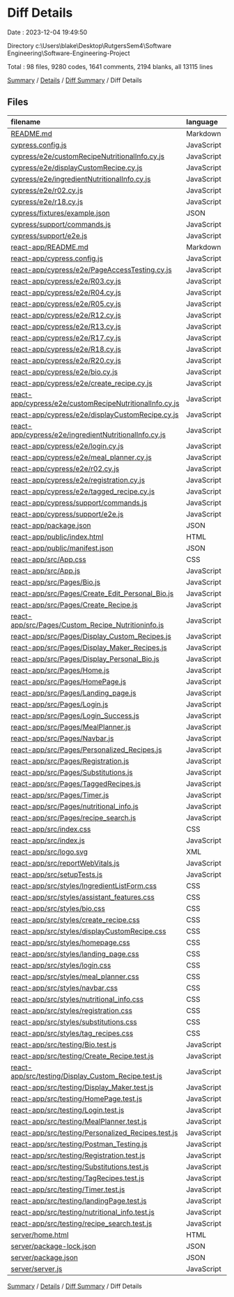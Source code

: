 # Diff Details

Date : 2023-12-04 19:49:50

Directory c:\\Users\\blake\\Desktop\\RutgersSem4\\Software Engineering\\Software-Engineering-Project

Total : 98 files,  9280 codes, 1641 comments, 2194 blanks, all 13115 lines

[Summary](results.md) / [Details](details.md) / [Diff Summary](diff.md) / Diff Details

## Files
| filename | language | code | comment | blank | total |
| :--- | :--- | ---: | ---: | ---: | ---: |
| [README.md](/README.md) | Markdown | 13 | 0 | 2 | 15 |
| [cypress.config.js](/cypress.config.js) | JavaScript | 6 | 1 | 1 | 8 |
| [cypress/e2e/customRecipeNutritionalInfo.cy.js](/cypress/e2e/customRecipeNutritionalInfo.cy.js) | JavaScript | 17 | 8 | 8 | 33 |
| [cypress/e2e/displayCustomRecipe.cy.js](/cypress/e2e/displayCustomRecipe.cy.js) | JavaScript | 11 | 2 | 2 | 15 |
| [cypress/e2e/ingredientNutritionalInfo.cy.js](/cypress/e2e/ingredientNutritionalInfo.cy.js) | JavaScript | 16 | 2 | 2 | 20 |
| [cypress/e2e/r02.cy.js](/cypress/e2e/r02.cy.js) | JavaScript | 15 | 4 | 5 | 24 |
| [cypress/e2e/r18.cy.js](/cypress/e2e/r18.cy.js) | JavaScript | 17 | 4 | 9 | 30 |
| [cypress/fixtures/example.json](/cypress/fixtures/example.json) | JSON | 5 | 0 | 1 | 6 |
| [cypress/support/commands.js](/cypress/support/commands.js) | JavaScript | 0 | 25 | 0 | 25 |
| [cypress/support/e2e.js](/cypress/support/e2e.js) | JavaScript | 1 | 17 | 2 | 20 |
| [react-app/README.md](/react-app/README.md) | Markdown | 38 | 0 | 33 | 71 |
| [react-app/cypress.config.js](/react-app/cypress.config.js) | JavaScript | 6 | 1 | 1 | 8 |
| [react-app/cypress/e2e/PageAccessTesting.cy.js](/react-app/cypress/e2e/PageAccessTesting.cy.js) | JavaScript | 384 | 56 | 107 | 547 |
| [react-app/cypress/e2e/R03.cy.js](/react-app/cypress/e2e/R03.cy.js) | JavaScript | 8 | 15 | 7 | 30 |
| [react-app/cypress/e2e/R04.cy.js](/react-app/cypress/e2e/R04.cy.js) | JavaScript | 15 | 5 | 8 | 28 |
| [react-app/cypress/e2e/R05.cy.js](/react-app/cypress/e2e/R05.cy.js) | JavaScript | 21 | 13 | 14 | 48 |
| [react-app/cypress/e2e/R12.cy.js](/react-app/cypress/e2e/R12.cy.js) | JavaScript | 10 | 11 | 10 | 31 |
| [react-app/cypress/e2e/R13.cy.js](/react-app/cypress/e2e/R13.cy.js) | JavaScript | 19 | 10 | 13 | 42 |
| [react-app/cypress/e2e/R17.cy.js](/react-app/cypress/e2e/R17.cy.js) | JavaScript | 30 | 7 | 10 | 47 |
| [react-app/cypress/e2e/R18.cy.js](/react-app/cypress/e2e/R18.cy.js) | JavaScript | 17 | 4 | 9 | 30 |
| [react-app/cypress/e2e/R20.cy.js](/react-app/cypress/e2e/R20.cy.js) | JavaScript | 19 | 7 | 12 | 38 |
| [react-app/cypress/e2e/bio.cy.js](/react-app/cypress/e2e/bio.cy.js) | JavaScript | 60 | 0 | 18 | 78 |
| [react-app/cypress/e2e/create_recipe.cy.js](/react-app/cypress/e2e/create_recipe.cy.js) | JavaScript | 63 | 0 | 7 | 70 |
| [react-app/cypress/e2e/customRecipeNutritionalInfo.cy.js](/react-app/cypress/e2e/customRecipeNutritionalInfo.cy.js) | JavaScript | 17 | 8 | 8 | 33 |
| [react-app/cypress/e2e/displayCustomRecipe.cy.js](/react-app/cypress/e2e/displayCustomRecipe.cy.js) | JavaScript | 11 | 2 | 2 | 15 |
| [react-app/cypress/e2e/ingredientNutritionalInfo.cy.js](/react-app/cypress/e2e/ingredientNutritionalInfo.cy.js) | JavaScript | 16 | 2 | 2 | 20 |
| [react-app/cypress/e2e/login.cy.js](/react-app/cypress/e2e/login.cy.js) | JavaScript | 40 | 1 | 17 | 58 |
| [react-app/cypress/e2e/meal_planner.cy.js](/react-app/cypress/e2e/meal_planner.cy.js) | JavaScript | 167 | 0 | 19 | 186 |
| [react-app/cypress/e2e/r02.cy.js](/react-app/cypress/e2e/r02.cy.js) | JavaScript | 15 | 4 | 6 | 25 |
| [react-app/cypress/e2e/registration.cy.js](/react-app/cypress/e2e/registration.cy.js) | JavaScript | 64 | 1 | 26 | 91 |
| [react-app/cypress/e2e/tagged_recipe.cy.js](/react-app/cypress/e2e/tagged_recipe.cy.js) | JavaScript | 72 | 15 | 8 | 95 |
| [react-app/cypress/support/commands.js](/react-app/cypress/support/commands.js) | JavaScript | 0 | 25 | 0 | 25 |
| [react-app/cypress/support/e2e.js](/react-app/cypress/support/e2e.js) | JavaScript | 1 | 17 | 2 | 20 |
| [react-app/package.json](/react-app/package.json) | JSON | 52 | 0 | 2 | 54 |
| [react-app/public/index.html](/react-app/public/index.html) | HTML | 20 | 23 | 1 | 44 |
| [react-app/public/manifest.json](/react-app/public/manifest.json) | JSON | 25 | 0 | 1 | 26 |
| [react-app/src/App.css](/react-app/src/App.css) | CSS | 33 | 0 | 6 | 39 |
| [react-app/src/App.js](/react-app/src/App.js) | JavaScript | 23 | 0 | 3 | 26 |
| [react-app/src/Pages/Bio.js](/react-app/src/Pages/Bio.js) | JavaScript | 94 | 9 | 23 | 126 |
| [react-app/src/Pages/Create_Edit_Personal_Bio.js](/react-app/src/Pages/Create_Edit_Personal_Bio.js) | JavaScript | 154 | 19 | 25 | 198 |
| [react-app/src/Pages/Create_Recipe.js](/react-app/src/Pages/Create_Recipe.js) | JavaScript | 181 | 45 | 19 | 245 |
| [react-app/src/Pages/Custom_Recipe_Nutritioninfo.js](/react-app/src/Pages/Custom_Recipe_Nutritioninfo.js) | JavaScript | 143 | 16 | 16 | 175 |
| [react-app/src/Pages/Display_Custom_Recipes.js](/react-app/src/Pages/Display_Custom_Recipes.js) | JavaScript | 292 | 54 | 59 | 405 |
| [react-app/src/Pages/Display_Maker_Recipes.js](/react-app/src/Pages/Display_Maker_Recipes.js) | JavaScript | 152 | 25 | 35 | 212 |
| [react-app/src/Pages/Display_Personal_Bio.js](/react-app/src/Pages/Display_Personal_Bio.js) | JavaScript | 109 | 11 | 22 | 142 |
| [react-app/src/Pages/Home.js](/react-app/src/Pages/Home.js) | JavaScript | 53 | 4 | 16 | 73 |
| [react-app/src/Pages/HomePage.js](/react-app/src/Pages/HomePage.js) | JavaScript | 82 | 32 | 10 | 124 |
| [react-app/src/Pages/Landing_page.js](/react-app/src/Pages/Landing_page.js) | JavaScript | 46 | 0 | 3 | 49 |
| [react-app/src/Pages/Login.js](/react-app/src/Pages/Login.js) | JavaScript | 78 | 10 | 10 | 98 |
| [react-app/src/Pages/Login_Success.js](/react-app/src/Pages/Login_Success.js) | JavaScript | 77 | 23 | 22 | 122 |
| [react-app/src/Pages/MealPlanner.js](/react-app/src/Pages/MealPlanner.js) | JavaScript | 258 | 30 | 43 | 331 |
| [react-app/src/Pages/Navbar.js](/react-app/src/Pages/Navbar.js) | JavaScript | 41 | 0 | 15 | 56 |
| [react-app/src/Pages/Personalized_Recipes.js](/react-app/src/Pages/Personalized_Recipes.js) | JavaScript | 315 | 55 | 55 | 425 |
| [react-app/src/Pages/Registration.js](/react-app/src/Pages/Registration.js) | JavaScript | 157 | 17 | 16 | 190 |
| [react-app/src/Pages/Substitutions.js](/react-app/src/Pages/Substitutions.js) | JavaScript | 118 | 7 | 11 | 136 |
| [react-app/src/Pages/TaggedRecipes.js](/react-app/src/Pages/TaggedRecipes.js) | JavaScript | 135 | 17 | 33 | 185 |
| [react-app/src/Pages/Timer.js](/react-app/src/Pages/Timer.js) | JavaScript | 168 | 0 | 22 | 190 |
| [react-app/src/Pages/nutritional_info.js](/react-app/src/Pages/nutritional_info.js) | JavaScript | 136 | 14 | 17 | 167 |
| [react-app/src/Pages/recipe_search.js](/react-app/src/Pages/recipe_search.js) | JavaScript | 220 | 19 | 51 | 290 |
| [react-app/src/index.css](/react-app/src/index.css) | CSS | 12 | 0 | 2 | 14 |
| [react-app/src/index.js](/react-app/src/index.js) | JavaScript | 127 | 3 | 13 | 143 |
| [react-app/src/logo.svg](/react-app/src/logo.svg) | XML | 1 | 0 | 0 | 1 |
| [react-app/src/reportWebVitals.js](/react-app/src/reportWebVitals.js) | JavaScript | 12 | 0 | 2 | 14 |
| [react-app/src/setupTests.js](/react-app/src/setupTests.js) | JavaScript | 1 | 4 | 2 | 7 |
| [react-app/src/styles/IngredientListForm.css](/react-app/src/styles/IngredientListForm.css) | CSS | 41 | 1 | 8 | 50 |
| [react-app/src/styles/assistant_features.css](/react-app/src/styles/assistant_features.css) | CSS | 36 | 1 | 8 | 45 |
| [react-app/src/styles/bio.css](/react-app/src/styles/bio.css) | CSS | 7 | 0 | 4 | 11 |
| [react-app/src/styles/create_recipe.css](/react-app/src/styles/create_recipe.css) | CSS | 123 | 2 | 27 | 152 |
| [react-app/src/styles/displayCustomRecipe.css](/react-app/src/styles/displayCustomRecipe.css) | CSS | 97 | 3 | 20 | 120 |
| [react-app/src/styles/homepage.css](/react-app/src/styles/homepage.css) | CSS | 60 | 14 | 12 | 86 |
| [react-app/src/styles/landing_page.css](/react-app/src/styles/landing_page.css) | CSS | 44 | 8 | 10 | 62 |
| [react-app/src/styles/login.css](/react-app/src/styles/login.css) | CSS | 30 | 1 | 6 | 37 |
| [react-app/src/styles/meal_planner.css](/react-app/src/styles/meal_planner.css) | CSS | 14 | 0 | 5 | 19 |
| [react-app/src/styles/navbar.css](/react-app/src/styles/navbar.css) | CSS | 58 | 1 | 11 | 70 |
| [react-app/src/styles/nutritional_info.css](/react-app/src/styles/nutritional_info.css) | CSS | 30 | 1 | 7 | 38 |
| [react-app/src/styles/registration.css](/react-app/src/styles/registration.css) | CSS | 30 | 1 | 6 | 37 |
| [react-app/src/styles/substitutions.css](/react-app/src/styles/substitutions.css) | CSS | 29 | 6 | 6 | 41 |
| [react-app/src/styles/tag_recipes.css](/react-app/src/styles/tag_recipes.css) | CSS | 21 | 0 | 7 | 28 |
| [react-app/src/testing/Bio.test.js](/react-app/src/testing/Bio.test.js) | JavaScript | 96 | 23 | 46 | 165 |
| [react-app/src/testing/Create_Recipe.test.js](/react-app/src/testing/Create_Recipe.test.js) | JavaScript | 129 | 55 | 65 | 249 |
| [react-app/src/testing/Display_Custom_Recipe.test.js](/react-app/src/testing/Display_Custom_Recipe.test.js) | JavaScript | 40 | 43 | 8 | 91 |
| [react-app/src/testing/Display_Maker.test.js](/react-app/src/testing/Display_Maker.test.js) | JavaScript | 65 | 15 | 12 | 92 |
| [react-app/src/testing/HomePage.test.js](/react-app/src/testing/HomePage.test.js) | JavaScript | 20 | 25 | 11 | 56 |
| [react-app/src/testing/Login.test.js](/react-app/src/testing/Login.test.js) | JavaScript | 27 | 7 | 11 | 45 |
| [react-app/src/testing/MealPlanner.test.js](/react-app/src/testing/MealPlanner.test.js) | JavaScript | 227 | 5 | 110 | 342 |
| [react-app/src/testing/Personalized_Recipes.test.js](/react-app/src/testing/Personalized_Recipes.test.js) | JavaScript | 158 | 37 | 46 | 241 |
| [react-app/src/testing/Postman_Testing.js](/react-app/src/testing/Postman_Testing.js) | JavaScript | 838 | 425 | 389 | 1,652 |
| [react-app/src/testing/Registration.test.js](/react-app/src/testing/Registration.test.js) | JavaScript | 40 | 15 | 17 | 72 |
| [react-app/src/testing/Substitutions.test.js](/react-app/src/testing/Substitutions.test.js) | JavaScript | 19 | 36 | 10 | 65 |
| [react-app/src/testing/TagRecipes.test.js](/react-app/src/testing/TagRecipes.test.js) | JavaScript | 76 | 3 | 39 | 118 |
| [react-app/src/testing/Timer.test.js](/react-app/src/testing/Timer.test.js) | JavaScript | 32 | 62 | 13 | 107 |
| [react-app/src/testing/landingPage.test.js](/react-app/src/testing/landingPage.test.js) | JavaScript | 20 | 1 | 4 | 25 |
| [react-app/src/testing/nutritional_info.test.js](/react-app/src/testing/nutritional_info.test.js) | JavaScript | 46 | 5 | 11 | 62 |
| [react-app/src/testing/recipe_search.test.js](/react-app/src/testing/recipe_search.test.js) | JavaScript | 42 | 1 | 9 | 52 |
| [server/home.html](/server/home.html) | HTML | 6 | 0 | 0 | 6 |
| [server/package-lock.json](/server/package-lock.json) | JSON | 1,050 | 0 | 1 | 1,051 |
| [server/package.json](/server/package.json) | JSON | 21 | 0 | 1 | 22 |
| [server/server.js](/server/server.js) | JavaScript | 1,199 | 140 | 328 | 1,667 |

[Summary](results.md) / [Details](details.md) / [Diff Summary](diff.md) / Diff Details